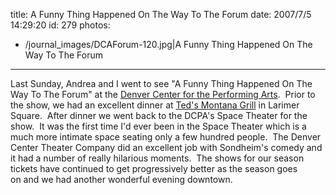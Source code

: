 title: A Funny Thing Happened On The Way To The Forum
date: 2007/7/5 14:29:20
id: 279
photos:
- /journal_images/DCAForum-120.jpg|A Funny Thing Happened On The Way To The Forum
---
Last Sunday, Andrea and I went to see "A Funny Thing Happened On The Way To The Forum" at the [Denver Center for the Performing Arts](http://www.denvercenter.org).  Prior to the show, we had an excellent dinner at [Ted's Montana Grill](http://www.tedsmontanagrill.com/) in Larimer Square.  After dinner we went back to the DCPA's Space Theater for the show.  It was the first time I'd ever been in the Space Theater which is a much more intimate space seating only a few hundred people.  The Denver Center Theater Company did an excellent job with Sondheim's comedy and it had a number of really hilarious moments.  The shows for our season tickets have continued to get progressively better as the season goes on and we had another wonderful evening downtown.